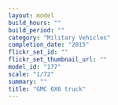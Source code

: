 ```yaml
---
layout: model
build_hours: ""
build_period: ""
category: "Military Vehicles"
completion_date: "2015"
flickr_set_id: ""
flickr_set_thumbnail_url: ""
model_id: "177"
scale: "1/72"
summary: ""
title: "GMC 6X6 truck"
---
```



